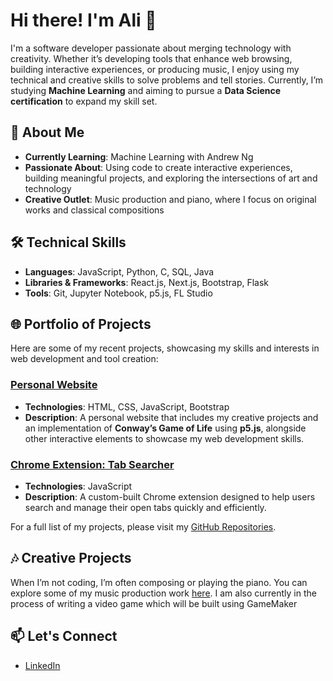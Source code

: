# Hi there! I'm Ali 👋

I'm a software developer passionate about merging technology with creativity. Whether it’s developing tools that enhance web browsing, building interactive experiences, or producing music, I enjoy using my technical and creative skills to solve problems and tell stories. Currently, I’m studying **Machine Learning** and aiming to pursue a **Data Science certification** to expand my skill set.

## 🌱 About Me
- **Currently Learning**: Machine Learning with Andrew Ng
- **Passionate About**: Using code to create interactive experiences, building meaningful projects, and exploring the intersections of art and technology
- **Creative Outlet**: Music production and piano, where I focus on original works and classical compositions

## 🛠 Technical Skills
- **Languages**: JavaScript, Python, C, SQL, Java
- **Libraries & Frameworks**: React.js, Next.js, Bootstrap, Flask
- **Tools**: Git, Jupyter Notebook, p5.js, FL Studio

## 🌐 Portfolio of Projects
Here are some of my recent projects, showcasing my skills and interests in web development and tool creation:

### [Personal Website](https://axpeed.github.io/Ali-s_Creative_Corner/)
- **Technologies**: HTML, CSS, JavaScript, Bootstrap
- **Description**: A personal website that includes my creative projects and an implementation of **Conway’s Game of Life** using **p5.js**, alongside other interactive elements to showcase my web development skills.

### [Chrome Extension: Tab Searcher](https://github.com/Axpeed/Tab_Searcher)
- **Technologies**: JavaScript
- **Description**: A custom-built Chrome extension designed to help users search and manage their open tabs quickly and efficiently.

For a full list of my projects, please visit my [GitHub Repositories](https://github.com/axpeed?tab=repositories).

## 🎶 Creative Projects
When I’m not coding, I’m often composing or playing the piano. You can explore some of my music production work [here](https://axpeed.github.io/Ali-s_Creative_Corner/music.html).
I am also currently in the process of writing a video game which will be built using GameMaker 

## 📫 Let's Connect
- [LinkedIn](https://www.linkedin.com/in/ali-mamalachi/)
